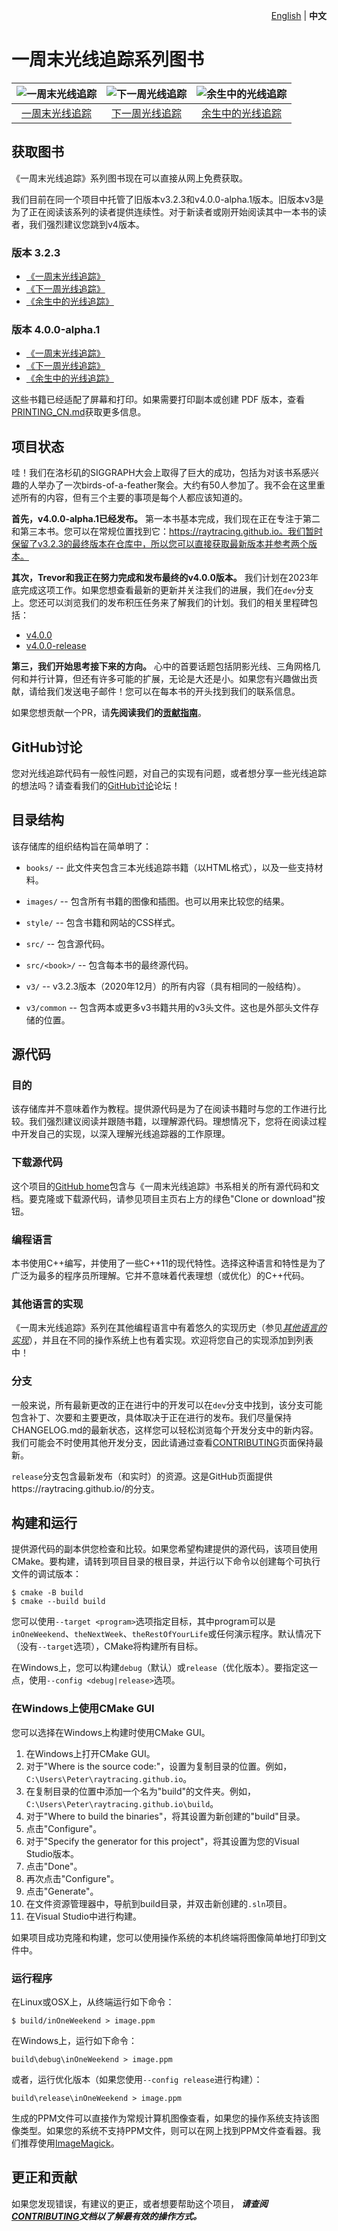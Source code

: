 <p align="right">
   <a href="./README_EN.md">English</a> | <strong>中文</strong>
</p>

一周末光线追踪系列图书
====================================================================================================

| ![一周末光线追踪][cover1] | ![下一周光线追踪][cover2] | ![余生中的光线追踪][cover3] |
|:------------------------:|:------------------------:|:-------------------------:|
|   [一周末光线追踪][book1] |   [下一周光线追踪][book2] |   [余生中的光线追踪][book3] |


获取图书
------------------
《一周末光线追踪》系列图书现在可以直接从网上免费获取。

我们目前在同一个项目中托管了旧版本v3.2.3和v4.0.0-alpha.1版本。旧版本v3是为了正在阅读该系列的读者提供连续性。对于新读者或刚开始阅读其中一本书的读者，我们强烈建议您跳到v4版本。

### 版本 3.2.3
  - [《一周末光线追踪》][web1-v3]
  - [《下一周光线追踪》][web2-v3]
  - [《余生中的光线追踪》][web3-v3]

### 版本 4.0.0-alpha.1

  - [《一周末光线追踪》][web1]
  - [《下一周光线追踪》][web2]
  - [《余生中的光线追踪》][web3]

这些书籍已经适配了屏幕和打印。如果需要打印副本或创建 PDF 版本，查看[PRINTING_CN.md][]获取更多信息。


项目状态
---------------
哇！我们在洛杉矶的SIGGRAPH大会上取得了巨大的成功，包括为对该书系感兴趣的人举办了一次birds-of-a-feather聚会。大约有50人参加了。我不会在这里重述所有的内容，但有三个主要的事项是每个人都应该知道的。

**首先，v4.0.0-alpha.1已经发布。** 第一本书基本完成，我们现在正在专注于第二和第三本书。您可以在常规位置找到它：https://raytracing.github.io。我们暂时保留了v3.2.3的最终版本在仓库中，所以您可以直接获取最新版本并参考两个版本。

**其次，Trevor和我正在努力完成和发布最终的v4.0.0版本。** 我们计划在2023年底完成这项工作。如果您想查看最新的更新并关注我们的进展，我们在`dev`分支上。您还可以浏览我们的发布积压任务来了解我们的计划。我们的相关里程碑包括：

  - [v4.0.0](https://github.com/RayTracing/raytracing.github.io/milestone/16)
  - [v4.0.0-release](https://github.com/RayTracing/raytracing.github.io/milestone/19)

**第三，我们开始思考接下来的方向。** 心中的首要话题包括阴影光线、三角网格几何和并行计算，但还有许多可能的扩展，无论是大还是小。如果您有兴趣做出贡献，请给我们发送电子邮件！您可以在每本书的开头找到我们的联系信息。

如果您想贡献一个PR，请**先阅读我们的[贡献指南][CONTRIBUTING]**。


GitHub讨论
------------------
您对光线追踪代码有一般性问题，对自己的实现有问题，或者想分享一些光线追踪的想法吗？请查看我们的[GitHub讨论][discussions]论坛！


目录结构
-------------------
该存储库的组织结构旨在简单明了：

  - `books/` --
    此文件夹包含三本光线追踪书籍（以HTML格式），以及一些支持材料。

  - `images/` --
    包含所有书籍的图像和插图。也可以用来比较您的结果。

  - `style/` --
    包含书籍和网站的CSS样式。

  - `src/` --
    包含源代码。

  - `src/<book>/` --
    包含每本书的最终源代码。

  - `v3/` --
    v3.2.3版本（2020年12月）的所有内容（具有相同的一般结构）。

  - `v3/common` --
    包含两本或更多v3书籍共用的v3头文件。这也是外部头文件存储的位置。


源代码
-----------
### 目的
该存储库并不意味着作为教程。提供源代码是为了在阅读书籍时与您的工作进行比较。我们强烈建议阅读并跟随书籍，以理解源代码。理想情况下，您将在阅读过程中开发自己的实现，以深入理解光线追踪器的工作原理。

### 下载源代码
这个项目的[GitHub home][]包含与《一周末光线追踪》书系相关的所有源代码和文档。要克隆或下载源代码，请参见项目主页右上方的绿色"Clone or download"按钮。

### 编程语言
本书使用C++编写，并使用了一些C++11的现代特性。选择这种语言和特性是为了广泛为最多的程序员所理解。它并不意味着代表理想（或优化）的C++代码。

### 其他语言的实现
《一周末光线追踪》系列在其他编程语言中有着悠久的实现历史（参见[_其他语言的实现_][implementations]），并且在不同的操作系统上也有着实现。欢迎将您自己的实现添加到列表中！

### 分支
一般来说，所有最新更改的正在进行中的开发可以在`dev`分支中找到，该分支可能包含补丁、次要和主要更改，具体取决于正在进行的发布。我们尽量保持CHANGELOG.md的最新状态，这样您可以轻松浏览每个开发分支中的新内容。我们可能会不时使用其他开发分支，因此请通过查看[CONTRIBUTING][]页面保持最新。

`release`分支包含最新发布（和实时）的资源。这是GitHub页面提供https://raytracing.github.io/的分支。


构建和运行
---------------------
提供源代码的副本供您检查和比较。如果您希望构建提供的源代码，该项目使用CMake。要构建，请转到项目目录的根目录，并运行以下命令以创建每个可执行文件的调试版本：

    $ cmake -B build
    $ cmake --build build

您可以使用`--target <program>`选项指定目标，其中program可以是`inOneWeekend`、`theNextWeek`、`theRestOfYourLife`或任何演示程序。默认情况下（没有`--target`选项），CMake将构建所有目标。

在Windows上，您可以构建`debug`（默认）或`release`（优化版本）。要指定这一点，使用`--config <debug|release>`选项。


### 在Windows上使用CMake GUI
您可以选择在Windows上构建时使用CMake GUI。

1. 在Windows上打开CMake GUI。
2. 对于"Where is the source code:"，设置为复制目录的位置。例如，`C:\Users\Peter\raytracing.github.io`。
3. 在复制目录的位置中添加一个名为"build"的文件夹。例如，`C:\Users\Peter\raytracing.github.io\build`。
4. 对于"Where to build the binaries"，将其设置为新创建的"build"目录。
5. 点击"Configure"。
6. 对于"Specify the generator for this project"，将其设置为您的Visual Studio版本。
7. 点击"Done"。
8. 再次点击"Configure"。
9. 点击"Generate"。
10. 在文件资源管理器中，导航到build目录，并双击新创建的`.sln`项目。
11. 在Visual Studio中进行构建。

如果项目成功克隆和构建，您可以使用操作系统的本机终端将图像简单地打印到文件中。


### 运行程序

在Linux或OSX上，从终端运行如下命令：

    $ build/inOneWeekend > image.ppm

在Windows上，运行如下命令：

    build\debug\inOneWeekend > image.ppm

或者，运行优化版本（如果您使用`--config release`进行构建）：

    build\release\inOneWeekend > image.ppm

生成的PPM文件可以直接作为常规计算机图像查看，如果您的操作系统支持该图像类型。如果您的系统不支持PPM文件，则可以在网上找到PPM文件查看器。我们推荐使用[ImageMagick][]。


更正和贡献
----------------------------
如果您发现错误，有建议的更正，或者想要帮助这个项目，
_**请查阅[CONTRIBUTING][]文档以了解最有效的操作方式。**_



[book1]:           books/RayTracingInOneWeekend_cn.html
[book2]:           books/RayTracingTheNextWeek_cn.html
[book3]:           books/RayTracingTheRestOfYourLife_cn.html
[CONTRIBUTING]:    CONTRIBUTING.md
[cover1]:          images/cover/CoverRTW1-small.jpg
[cover2]:          images/cover/CoverRTW2-small.jpg
[cover3]:          images/cover/CoverRTW3-small.jpg
[discussions]:     https://github.com/RayTracing/raytracing.github.io/discussions/
[GitHub home]:     https://github.com/RayTracing/raytracing.github.io/
[ImageMagick]:     https://imagemagick.org/
[implementations]: https://github.com/RayTracing/raytracing.github.io/wiki/Implementations
[milestone 16]:    https://github.com/RayTracing/raytracing.github.io/milestone/16
[milestone 19]:    https://github.com/RayTracing/raytracing.github.io/milestone/19
[PRINTING_CN.md]:  PRINTING_CN.md
[v3.2.3]:          https://github.com/RayTracing/raytracing.github.io/releases/tag/v3.2.3
[web1]:            https://raytracing.github.io/books/RayTracingInOneWeekend.html
[web1-v3]:         https://raytracing.github.io/books/v3/RayTracingInOneWeekend.html
[web2]:            https://raytracing.github.io/books/RayTracingTheNextWeek.html
[web2-v3]:         https://raytracing.github.io/books/v3/RayTracingTheNextWeek.html
[web3]:            https://raytracing.github.io/books/RayTracingTheRestOfYourLife.html
[web3-v3]:         https://raytracing.github.io/books/v3/RayTracingTheRestOfYourLife.html
